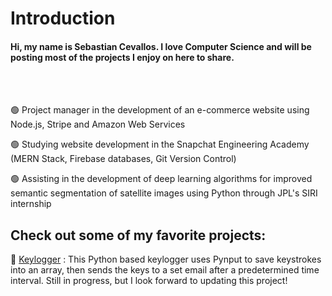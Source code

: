 # Introduction

#### Hi, my name is Sebastian Cevallos. I love Computer Science and will be posting most of the projects I enjoy on here to share.
<br><br>

🟢 Project manager in the development of an e-commerce website using Node.js, Stripe and Amazon Web Services

🟢 Studying website development in the Snapchat Engineering Academy (MERN Stack, Firebase databases, Git Version Control)

🟢 Assisting in the development of deep learning algorithms for improved semantic segmentation of satellite images using Python through JPL's SIRI internship


## Check out some of my favorite projects:

💚 [Keylogger](https://github.com/Sebastian-git/KeyLogger) : This Python based keylogger uses Pynput to save keystrokes into an array, then sends the keys to a set email after a predetermined time interval. Still in progress, but I look forward to updating this project!
